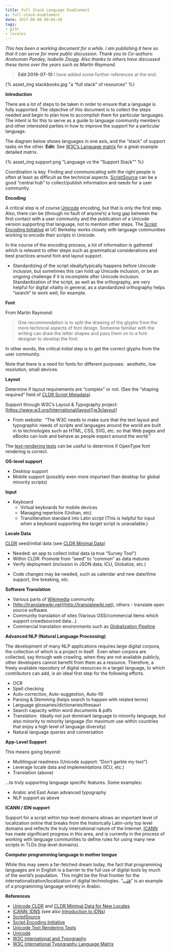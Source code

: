 ```yaml
---
title: Full Stack Language Enablement
s: full-stack-enablement
date: 2017-06-06 09:04:49
tags:
- g11n
- locales
---
```



_This has been a working document for a while. I am publishing it here so that it can serve for more public discussion. Thank you to Co-authors:  Anshuman Pandey, Isabelle Zaugg. Also thanks to others have discussed these items over the years such as Martin Raymond._

> **Edit 2018-07-10** I have added some further references at the end.

{% asset_img stackbooks.jpg "a “full stack” of resources" %}

**Introduction**

There are a lot of steps to be taken in order to ensure that a language is fully supported. The objective of this document is to collect the steps needed and begin to plan how to accomplish them for particular languages. The intent is for this to serve as a guide to language community members and other interested parties in how to improve the support for a particular language.

The diagram below shows languages in one axis, and the “stack” of support tasks on the other. **Edit:** See [W3C’s Language matrix][w3cmatrix] for a great example detailed matrix.

{% asset_img support.png "Language vs the “Support Stack”" %}

Coordination is key. Finding and communicating with the right people is often at least as difficult as the technical aspects.  [ScriptSource][scriptsource] can be a good “central hub” to collect/publish information and needs for a user community.

**Encoding**

A critical step is of course [Unicode][unicode] encoding, but that is only the first step. Also, there can be (through no fault of anyone’s) a long gap between the first contact with a user community and the publication of a Unicode version supporting that language, not to mention other steps. The [Script Encoding Initiative][sei] at UC Berkeley works closely with language communities working to encode their scripts in Unicode. 

In the course of the encoding process, a lot of information is gathered which is relevant to other steps such as grammatical considerations and best practices around font and layout support.

- Standardizing of the script ideally/typically happens before Unicode inclusion, but sometimes this can hold up Unicode inclusion, or be an ongoing challenge if it is incomplete after Unicode inclusion.  Standardization of the script, as well as the orthography, are very helpful for digital vitality in general, as a standardized orthography helps “search” to work well, for example.  


**Font**

From Martin Raymond:
> One recommendation is to split the drawing of the glyphs from the more technical aspects of font design. Someone familiar with the writing can draw the letter shapes and pass them on to a font designer to develop the font.


In other words, the critical _initial_ step is to get the correct glyphs from the user community.

Note that there is a need for fonts for different purposes:  aesthetic, low resolution, small devices.

**Layout**

Determine if layout requirements are “complex” or not. (See the “shaping required” field of [CLDR Script Metadata](http://unicode.org/repos/cldr/trunk/common/properties/scriptMetadata.txt)).

Support through W3C’s Layout & Typography project:  [https://www.w3.org/International/layout][w3clayout]
  - From website:  “The W3C needs to make sure that the text layout and typographic needs of scripts and languages around the world are built in to technologies such as HTML, CSS, SVG, etc. so that Web pages and eBooks can look and behave as people expect around the world.”

The [text-rendering tests][textrenderingtests] can be useful to determine if OpenType font rendering is correct.

**OS-level support**
- Desktop support
- Mobile support (possibly even more important than desktop for global minority scripts)

**Input**
* Keyboard
  - Virtual keyboards for mobile devices
  - Managing repertoire (Unihan, etc)
  - Transliteration standard into Latin script (This is helpful for input when a keyboard supporting the target script is unavailable.) 

**Locale Data**

[CLDR][cldr] seed/initial data (see [CLDR Minimal Data][cldrminimaldata])

* Needed: an app to collect initial data (a true “Survey Tool”)
* Within CLDR: Promote from “seed” to “common” as data matures
* Verify deployment (inclusion in JSON data, ICU, Globalize, etc.) 
 - Code changes may be needed, such as calendar and new date/time support, line breaking, etc.

**Software Translation**

- Various parts of [Wikimedia](https://www.wikimedia.org) community.
- [http://translatewiki.net](http://translatewiki.net), others - translate open source software.
- Community translation of sites (Various OSS/commercial items which support crowdsourced data…)
- Commercial translation environments such as [Globalization Pipeline](https://developer.ibm.com/open/openprojects/ibm-bluemix-globalization-pipeline/)

**Advanced NLP (Natural Language Processing)**

The development of many NLP applications requires large digital corpora, the collection of which is a project in itself.  Even when corpora are collected, say through web crawling, when they are not available publicly, other developers cannot benefit from them as a resource. Therefore, a freely available repository of digital resources in a target language, to which contributors can add, is an ideal first step for the following efforts.

- OCR
- Spell checking
- Auto-correction, Auto-suggestion, Auto-fill
- Parsing & Stemming (helps search to happen with related terms)
- Language glossaries/dictionaries/thesauri
- Search capacity within word documents & pdfs
- Translation:  Ideally not just dominant language to minority language, but also minority to minority language (for maximum use within countries that enjoy a high level of language diversity)
- Natural language queries and conversation

**App-Level Support**

This means going beyond:
- Multilingual readiness (Unicode support: “Don’t garble my text”)
- Leverage locale data and implementations (ICU, etc.)
- Translation (above)

…to truly supporting language specific features. Some examples:
- Arabic and East Asian advanced typography
- NLP support as above

**ICANN / IDN support**

Support for a script within top-level domains allows an important level of localization online that breaks from the historically Latin-only top level domains and reflects the truly international nature of the Internet. [ICANN][idns] has made significant progress in this area, and is currently in the process of working with language communities to define rules for using many new scripts in TLDs (top level domains).

**Computer programming language in mother tongue**

While this may seem a far-fetched dream today, the fact that programming languages are in English is a barrier to the full use of digital tools by much of the world’s population.  This might be the final frontier for the internationalization/localization of digital technologies. “[قلب][qalb]” is an example of a programming language entirely in Arabic.

**References**

- [Unicode CLDR][cldr] and [CLDR Minimal Data for New Locales][cldrminimaldata]
- [ICANN: IDNS][idns] (see also [Introduction to IDNs][idnsintro])
- [ScriptSource][scriptsource]
- [Script Encoding Initiative][sei]
- [Unicode Text Rendering Tests][textrenderingtests]
- [Unicode][unicode]
- [W3C International and Typography][w3clayout]
- [W3C International Typography Language Matrix][w3cmatrix]

[unicode]: http://unicode.org
[cldr]: http://cldr.unicode.org
[cldrminimaldata]: http://cldr.unicode.org/index/cldr-spec/minimaldata
[scriptsource]: http://scriptsource.org
[w3clayout]: https://www.w3.org/International/layout
[qalb]: https://en.wikipedia.org/wiki/Qalb_(programming_language)
[sei]: http://linguistics.berkeley.edu/sei/index.html
[idnsintro]: http://idnworldreport.eu/introduction-to-idns/
[idns]: http://www.icann.org/en/resources/idn
[w3cmatrix]: https://w3c.github.io/typography/gap-analysis/language-matrix.html#reference
[textrenderingtests]: https://github.com/unicode-org/text-rendering-tests#supported-platforms